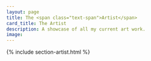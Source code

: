 ```yaml
---
layout: page
title: The <span class="text-span">Artist</span>
card_title: The Artist
description: A showcase of all my current art work.
image: 
---
```

{% include section-artist.html %}